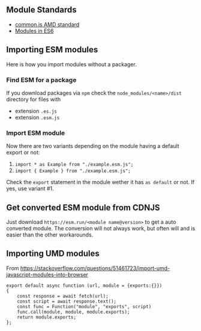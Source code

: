 ## Module Standards

* [common.js AMD standard](http://wiki.commonjs.org/wiki/Modules/AsynchronousDefinition)
* [Modules in ES6](https://developer.mozilla.org/en-US/docs/Web/JavaScript/Reference/Statements/import)

## Importing ESM modules

Here is how you import modules without a packager.

### Find ESM for a package

If you download packages via `npm` check the `node_modules/<name>/dist` directory for files with
- extension `.es.js`
- extension `.esm.js`

### Import ESM module

Now there are two variants depending on the module having a default export or not:

1. `import * as Example from "./example.esm.js";`
2. `import { Example } from "./example.esm.js";`

Check the `export` statement in the module wether it has `as default` or not. If yes, use variant #1.

## Get converted ESM module from CDNJS

Just download `https://esm.run/<module name@version>` to get a auto converted module. The conversion
will not always work, but often will and is easier than the other workarounds.

## Importing UMD modules

From https://stackoverflow.com/questions/51461723/import-umd-javascript-modules-into-browser

    export default async function (url, module = {exports:{}})
    {
        const response = await fetch(url);
        const script = await response.text();
        const func = Function("module", "exports", script)
        func.call(module, module, module.exports);
        return module.exports;
    };
